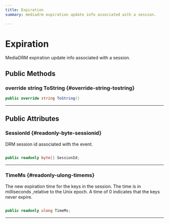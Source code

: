 ```yaml
---
title: Expiration
summary: mediadrm expiration update info associated with a session. 

---
```


# Expiration




MediaDRM expiration update info associated with a session.   





## Public Methods

### override string ToString {#override-string-tostring}

```csharp
public override string ToString()
```






-----------

## Public Attributes

### SessionId {#readonly-byte-sessionid}

DRM session id associated with the event. 

```csharp

public readonly byte[] SessionId;

```






-----------

### TimeMs {#readonly-ulong-timems}

The new expiration time for the keys in the session. The time is in milliseconds ,relative to the Unix epoch. A time of 0 indicates that the keys never expire. 

```csharp

public readonly ulong TimeMs;

```






-----------



